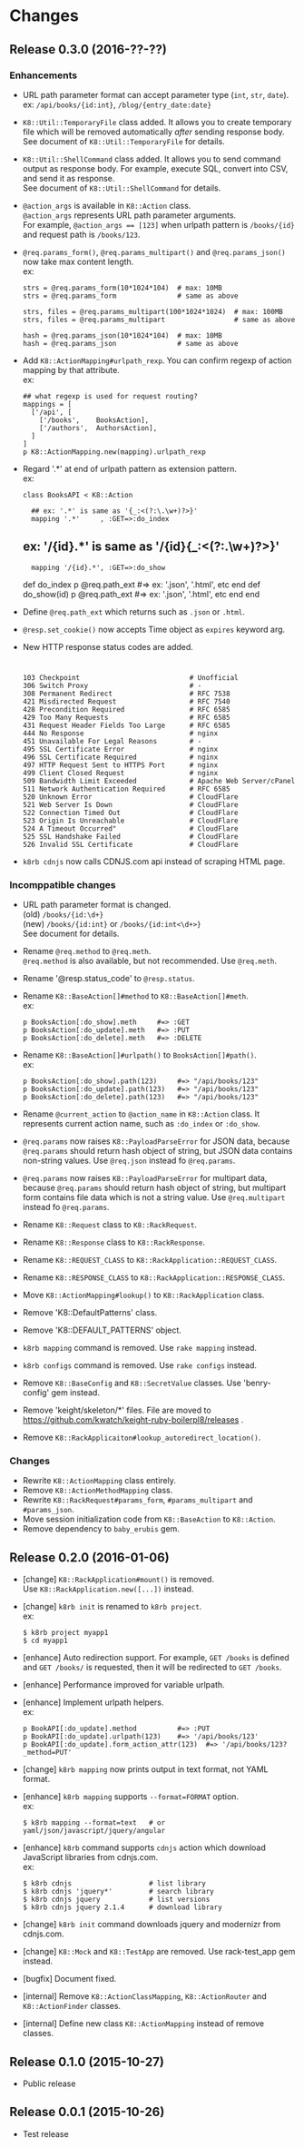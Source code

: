 Changes
=======

Release 0.3.0 (2016-??-??)
--------------------------

### Enhancements

* URL path parameter format can accept parameter type (`int`, `str`, `date`).  
  ex: `/api/books/{id:int}`, `/blog/{entry_date:date}`

* `K8::Util::TemporaryFile` class added. It allows you to create temporary
  file which will be removed automatically *after* sending response body.  
  See document of `K8::Util::TemporaryFile` for details.

* `K8::Util::ShellCommand` class added. It allows you to send command output
  as response body. For example, execute SQL, convert into CSV, and send it
  as response.  
  See document of `K8::Util::ShellCommand` for details.

* `@action_args` is available in `K8::Action` class.  
  `@action_args` represents URL path parameter arguments.  
  For example, `@action_args == [123]` when urlpath pattern is `/books/{id}`
  and request path is `/books/123`.

* `@req.params_form()`, `@req.params_multipart()` and `@req.params_json()`
  now take max content length.  
  ex:

      strs = @req.params_form(10*1024*104)  # max: 10MB
      strs = @req.params_form               # same as above

      strs, files = @req.params_multipart(100*1024*1024)  # max: 100MB
      strs, files = @req.params_multipart                 # same as above

      hash = @req.params_json(10*1024*104)  # max: 10MB
      hash = @req.params_json               # same as above

* Add `K8::ActionMapping#urlpath_rexp`.
  You can confirm regexp of action mapping by that attribute.  
  ex:

      ## what regexp is used for request routing?
      mappings = [
        ['/api', [
          ['/books',    BooksAction],
          ['/authors',  AuthorsAction],
        ]
      ]
      p K8::ActionMapping.new(mapping).urlpath_rexp

* Regard '.*' at end of urlpath pattern as extension pattern.  
  ex:

      class BooksAPI < K8::Action

        ## ex: '.*' is same as '{_:<(?:\.\w+)?>}'
        mapping '.*'     , :GET=>:do_index

	## ex: '/{id}.*' is same as '/{id}{_:<(?:\.\w+)?>}'
        mapping '/{id}.*', :GET=>:do_show

	def do_index
	  p @req.path_ext    #=> ex: '.json', '.html', etc
        end
	def do_show(id)
	  p @req.path_ext    #=> ex: '.json', '.html', etc
        end
      end

* Define `@req.path_ext` which returns such as `.json` or `.html`.

* `@resp.set_cookie()` now accepts Time object as `expires` keyword arg.

* New HTTP response status codes are added.  
  #

      103 Checkpoint                           # Unofficial
      306 Switch Proxy                         # -
      308 Permanent Redirect                   # RFC 7538
      421 Misdirected Request                  # RFC 7540
      428 Precondition Required                # RFC 6585
      429 Too Many Requests                    # RFC 6585
      431 Request Header Fields Too Large      # RFC 6585
      444 No Response                          # nginx
      451 Unavailable For Legal Reasons        # -
      495 SSL Certificate Error                # nginx
      496 SSL Certificate Required             # nginx
      497 HTTP Request Sent to HTTPS Port      # nginx
      499 Client Closed Request                # nginx
      509 Bandwidth Limit Exceeded             # Apache Web Server/cPanel
      511 Network Authentication Required      # RFC 6585
      520 Unknown Error                        # CloudFlare
      521 Web Server Is Down                   # CloudFlare
      522 Connection Timed Out                 # CloudFlare
      523 Origin Is Unreachable                # CloudFlare
      524 A Timeout Occurred"                  # CloudFlare
      525 SSL Handshake Failed                 # CloudFlare
      526 Invalid SSL Certificate              # CloudFlare

* `k8rb cdnjs` now calls CDNJS.com api instead of scraping HTML page.


### Incomppatible changes

* URL path parameter format is changed.  
  (old) `/books/{id:\d+}`  
  (new) `/books/{id:int}` or `/books/{id:int<\d+>}`  
  See document for details.

* Rename `@req.method` to `@req.meth`.  
  `@req.method` is also available, but not recommended. Use `@req.meth`.

* Rename '@resp.status_code' to `@resp.status`.

* Rename `K8::BaseAction[]#method` to `K8::BaseAction[]#meth`.  
  ex:

      p BooksAction[:do_show].meth     #=> :GET
      p BooksAction[:do_update].meth   #=> :PUT
      p BooksAction[:do_delete].meth   #=> :DELETE

* Rename `K8::BaseAction[]#urlpath()` to `BooksAction[]#path()`.  
  ex:

      p BooksAction[:do_show].path(123)     #=> "/api/books/123"
      p BooksAction[:do_update].path(123)   #=> "/api/books/123"
      p BooksAction[:do_delete].path(123)   #=> "/api/books/123"

* Rename `@current_action` to `@action_name` in `K8::Action` class.
  It represents current action name, such as `:do_index` or `:do_show`.

* `@req.params` now raises `K8::PayloadParseError` for JSON data,
  because `@req.params` should return hash object of string, but
  JSON data contains non-string values.
  Use `@req.json` instead fo `@req.params`.

* `@req.params` now raises `K8::PayloadParseError` for multipart data,
  because `@req.params` should return hash object of string, but
  multipart form contains file data which is not a string value.
  Use `@req.multipart` instead fo `@req.params`.

* Rename `K8::Request` class to `K8::RackRequest`.

* Rename `K8::Response` class to `K8::RackResponse`.

* Rename `K8::REQUEST_CLASS` to `K8::RackApplication::REQUEST_CLASS`.
* Rename `K8::RESPONSE_CLASS` to `K8::RackApplication::RESPONSE_CLASS`.
* Move `K8::ActionMapping#lookup()` to `K8::RackApplication` class.
* Remove 'K8::DefaultPatterns' class.
* Remove 'K8::DEFAULT_PATTERNS' object.

* `k8rb mapping` command is removed. Use `rake mapping` instead.
* `k8rb configs` command is removed. Use `rake configs` instead.

* Remove `K8::BaseConfig` and `K8::SecretValue` classes.
  Use 'benry-config' gem instead.

* Remove 'keight/skeleton/*' files. File are moved to
  https://github.com/kwatch/keight-ruby-boilerpl8/releases .

* Remove `K8::RackApplicaiton#lookup_autoredirect_location()`.


### Changes

* Rewrite `K8::ActionMapping` class entirely.
* Remove `K8::ActionMethodMapping` class.
* Rewrite `K8::RackRequest#params_form`, `#params_multipart` and `#params_json`.
* Move session initialization code from `K8::BaseAction` to `K8::Action`.
* Remove dependency to `baby_erubis` gem.


Release 0.2.0 (2016-01-06)
--------------------------

* [change] `K8::RackApplication#mount()` is removed.  
  Use `K8::RackApplication.new([...])` instead.

* [change] `k8rb init` is renamed to `k8rb project`.  
  ex:

      $ k8rb project myapp1
      $ cd myapp1

* [enhance] Auto redirection support.
  For example, `GET /books` is defined and `GET /books/` is requested,
  then it will be redirected to `GET /books`.

* [enhance] Performance improved for variable urlpath.

* [enhance] Implement urlpath helpers.  
  ex:

      p BookAPI[:do_update].method          #=> :PUT
      p BookAPI[:do_update].urlpath(123)    #=> '/api/books/123'
      p BookAPI[:do_update].form_action_attr(123)  #=> '/api/books/123?_method=PUT'

* [change] `k8rb mapping` now prints output in text format, not YAML format.

* [enhance] `k8rb mapping` supports `--format=FORMAT` option.  
  ex:

      $ k8rb mapping --format=text   # or yaml/json/javascript/jquery/angular

* [enhance] `k8rb` command supports `cdnjs` action which download JavaScript
  libraries from cdnjs.com.  
  ex:

      $ k8rb cdnjs                   # list library
      $ k8rb cdnjs 'jquery*'         # search library
      $ k8rb cdnjs jquery            # list versions
      $ k8rb cdnjs jquery 2.1.4      # download library

* [change] `k8rb init` command downloads jquery and modernizr from cdnjs.com.

* [change] `K8::Mock` and `K8::TestApp` are removed.
  Use rack-test_app gem instead.

* [bugfix] Document fixed.

* [internal] Remove `K8::ActionClassMapping`, `K8::ActionRouter` and
  `K8::ActionFinder` classes.

* [internal] Define new class `K8::ActionMapping` instead of remove classes.


Release 0.1.0 (2015-10-27)
--------------------------

* Public release


Release 0.0.1 (2015-10-26)
--------------------------

* Test release
